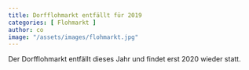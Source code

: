 ```yaml
---
title: Dorfflohmarkt entfällt für 2019
categories: [ Flohmarkt ]
author: co
image: "/assets/images/flohmarkt.jpg"
---
```


Der Dorfflohmarkt entfällt dieses Jahr und findet erst 2020 wieder statt.